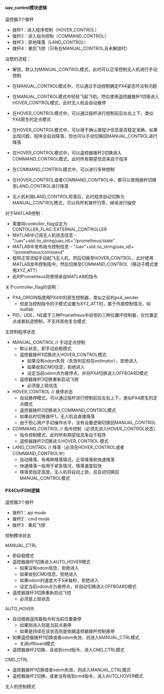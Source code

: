#### uav_control模块逻辑

遥控器3个拨杆

- 拨杆1：进入程序控制（HOVER_CONTROL）
- 拨杆2：进入指令控制（COMMAND_CONTROL）
- 拨杆3：原地降落（LAND_CONTROL）
- 拨杆4：重启飞控（只有在MANUAL_CONTROL且未解锁时）

设想的流程：

- 解锁，默认为MANUAL_CONTROL模式，此时可以正常控制无人机进行手动控制
- 在MANUAL_CONTROL模式中，可以通过手动控制确定PX4姿态环没有问题
- 在MANUAL_CONTROL模式中轻轻飞起飞机，然后使用遥控器拨杆1切换进入HOVER_CONTROL模式，此时无人机会自动悬停
- 在HOVER_CONTROL模式中，可以通过摇杆进行控制前后左右上下，类似PX4原生的定点模式
- 在HOVER_CONTROL模式中，可以用于确认里程计信息是否稳定准确，如果出现问题，程序会自动降落，但也可以手动切换回MANUAL_CONTROL进行降落
- 在HOVER_CONTROL模式中，可以遥控器拨杆2切换进入COMMAND_CONTROL模式，此时所有期望信息来自于程序
- 在COMMAND_CONTROL模式中，可以进行多种控制

- 在HOVER_CONTROL或者COMMAND_CONTROL中，都可以使用拨杆切换至LAND_CONTROL进行降落

- 无人机利用LAND_CONTROL将落后，此时程序自动切换为MANUAL_CONTROL模式，可以将所有拨杆归零，继续进行操控

对于MATLAB控制：

- 需要将controller_flag设定为CONTOLLER_FLAG::EXTERNAL_CONTROLLER
- MATLAB中订阅无人机状态信息 - "/uav"+std::to_string(uav_id)+"/prometheus/state"
- MATLAB中发布指令控制信息 - "/uav"+std::to_string(uav_id)+ "/prometheus/command"
- 按照正常流程手动起飞无人机，然后切换至HOVER_CONTROL，此时使用MATLAB发布控制指令，然后切换至COMMAND_CONTROL（移动子模式使用XYZ_ATT）
- 此时Promehteus将使用来自MATLAB的指令

关于controller_flag的说明：

- PX4_ORIGIN指使用PX4中的原生控制器，类似之前的px4_sender
  - 但是当控制指令的子模式设置为XYZ_ATT时，属于外部控制情况，如matlab
- PID，UDE，NE属于三种Prometheus中自带的三种位置环控制器，仅位置定点或者轨迹控制，不支持其他复合模式

主控制程序状态

- MANUAL_CONTROL             // 手动定点控制
  - 默认状态，即手动自稳模式
  - 遥控器拨杆1切换进入HOVER_CONTROL模式
    - 如果没有odom失效（失效判定权在estimator），拒绝进入
    - 如果收到CMD信息，拒绝进入
    - 设定当前odom点为悬停点，并将PX4切换进入OFFBOARD模式
  - 遥控器拨杆3切换重新启动飞控
    - 必须是上锁状态
- HOVER_CONTROL                // 悬停状态
  - 自动悬停模式，可以通过摇杆进行控制前后左右上下，类似PX4原生的定点模式
  - 遥控器拨杆2切换进入COMMAND_CONTROL模式
  - 如果此时切换拨杆1，无人机会直接降落
  - 由于担心用户手动操作水平，没有设置逻辑切换回MANUAL_CONTROL
- COMMAND_CONTROL         // 指令控制（必须先进入HOVER_CONTROL状态）
  - 指令控制模式，此时所有期望信息来自于程序
  - 遥控器拨杆2切换进入HOVER_CONTROL 模式
- LAND_CONTROL                   // 降落（必须在HOVER_CONTROL或者COMMAND_CONTROL中）
  - 自动降落，有两种降落情况，正常降落和快速降落
  - 快速降落一般用于紧急情况，降落速度较快
  - 降落至指定高度，无人机将自动上锁，且自动切换回MANUAL_CONTROL模式



#### PX4CtrlFSM逻辑

遥控器3个拨杆

- 拨杆1：api mode
- 拨杆2：cmd mode
- 拨杆3：重启飞控



控制模块状态

MANUAL_CTRL

- 即自稳模式
- 遥控器拨杆1切换进入AUTO_HOVER模式
  - 如果没有odom信息，拒绝进入
  - 如果收到CMD信息，拒绝进入
  - 如果odom的速度大于5米每秒，拒绝进入
  - 设定当前odom点为悬停点，并自动切换进入OFFBOARD模式
- 遥控器拨杆3切换重新启动飞控
  - 必须是上锁状态

AUTO_HOVER

- 自动根据遥控器指令和当前位置悬停
  - 如果刚进入则是当前点悬停
  - 如果是持续在该状态则是依据遥控器拨杆控制悬停
- 如果遥控器拨杆1切换或者odom失效，则进入MANUAL_CTRL模式
  - 关闭offboard模式
- 遥控器拨杆2切换，且收到cmd指令，进入CMD_CTRL模式

CMD_CTRL

- 遥控器拨杆1切换或者odom失效，则进入MANUAL_CTRL模式
- 遥控器拨杆2切换，或者没有收到cmd指令，进入AUTO_HOVER模式

无人机控制模式